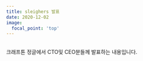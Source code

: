 ```yaml
---
title: sleighers 발표
date: 2020-12-02
image:
  focal_point: 'top'
---
```


<br>
크래프톤 정글에서 CTO및 CEO분들께 발표하는 내용입니다.

<!--more-->

